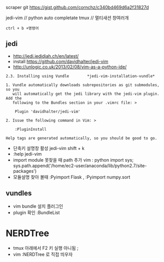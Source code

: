 

scraper git
https://gist.github.com/cornchz/c340bd469d6a2f31827d

jedi-vim // python auto completate
tmux  // 멀티새션 창여러개
```
ctrl + b +명령어

```

## jedi
- http://jedi.jedidjah.ch/en/latest/
- install https://github.com/davidhalter/jedi-vim
- http://unlogic.co.uk/2013/02/08/vim-as-a-python-ide/

```
2.3. Installing using Vundle		*jedi-vim-installation-vundle*

1. Vundle automatically downloads subrepositories as git submodules, so you
   will automatically get the jedi library with the jedi-vim plugin. Add the
   following to the Bundles section in your .vimrc file: >

    Plugin 'davidhalter/jedi-vim'

2. Issue the following command in Vim: >

    :PluginInstall

Help tags are generated automatically, so you should be good to go.

```

- 단축키 설명창 활성 jedi-vim    shift + k
- :help jedi-vim
- import module 못찾을 때 path 추가 vim  : python import sys; sys.path.append('/home/ec2-user/anaconda/lib/python2.7/site-packages')
- 모듈설명 찾아 볼때 :Pyimport Flask     , :Pyimport numpy.sort

## vundles
- vim bundle 설치 플러그인
- plugin 확인 :BundleList

# NERDTree
- tmux 아래에서 F2 키 실행 아니됨 ;
- vim :NERDTree 로 직접 띄우자
